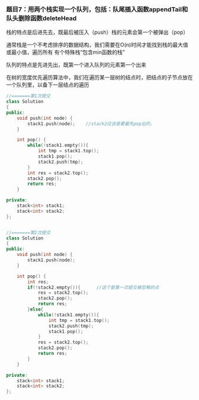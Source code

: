 ### 题目7：用两个栈实现一个队列，包括：队尾插入函数appendTail和队头删除函数deleteHead

栈的特点是后进先去，既最后被压入（push）栈的元素会第一个被弹出（pop）

通常栈是一个不考虑排序的数据结构，我们需要在O(n)时间才能找到栈的最大值或最小值，遍历所有
有个特殊栈“包含min函数的栈”

队列的特点是先进先出，既第一个进入队列的元素第一个出来

在树的宽度优先遍历算法中，我们在遍历某一层树的结点时，把结点的子节点放在一个队列里，以备下一层结点的遍历

```c++
//=======第1次提交
class Solution
{
public:
    void push(int node) {
        stack1.push(node);    //stack2应该是要最先pop出的，
    }

    int pop() {
        while(!stack1.empty()){
            int tmp = stack1.top();
            stack1.pop();
            stack2.push(tmp);
        }
        int res = stack2.top();
        stack2.pop();
        return res;
    }

private:
    stack<int> stack1;
    stack<int> stack2;
};


//=======第2次提交
class Solution
{
public:
    void push(int node) {
        stack1.push(node);
    }

    int pop() {
        int res;
        if(!stack2.empty()){      //这个是第一次提交被忽略的点
            res = stack2.top();
            stack2.pop();
            return res;
        }else{
            while(!stack1.empty()){
                int tmp = stack1.top();
                stack2.push(tmp);
                stack1.pop();
            }
            res = stack2.top();
            stack2.pop();
            return res;
        }
    }

private:
    stack<int> stack1;
    stack<int> stack2;
};
```